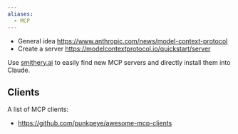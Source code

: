 ```yaml
---
aliases:
  - MCP
---
```


- General idea https://www.anthropic.com/news/model-context-protocol
- Create a server https://modelcontextprotocol.io/quickstart/server

Use [smithery.ai](https://smithery.ai/) to easily find new MCP servers and directly install them into Claude. 



## Clients

A list of MCP clients:
- https://github.com/punkpeye/awesome-mcp-clients

